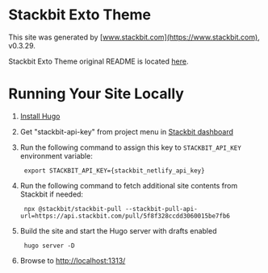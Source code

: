 # Stackbit Exto Theme

This site was generated by [www.stackbit.com](https://www.stackbit.com), v0.3.29.

Stackbit Exto Theme original README is located [here](./README.theme.md).

# Running Your Site Locally

1. [Install Hugo](https://gohugo.io/getting-started/quick-start/#step-1-install-hugo)

1. Get "stackbit-api-key" from project menu in [Stackbit dashboard](https://app.stackbit.com/dashboard)

1. Run the following command to assign this key to `STACKBIT_API_KEY` environment variable:

        export STACKBIT_API_KEY={stackbit_netlify_api_key}

1. Run the following command to fetch additional site contents from Stackbit if needed:

        npx @stackbit/stackbit-pull --stackbit-pull-api-url=https://api.stackbit.com/pull/5f8f328ccdd3060015be7fb6

1. Build the site and start the Hugo server with drafts enabled

        hugo server -D

1. Browse to [http://localhost:1313/](http://localhost:1313/)
